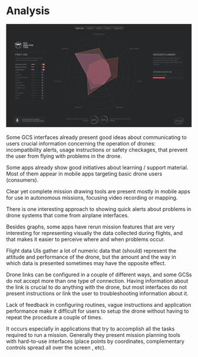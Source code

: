 # Analysis

![](Analysis.png)

Some GCS interfaces already present good ideas about communicating to users crucial information concerning the operation of drones: incompatibility alerts, usage instructions or safety checkages, that prevent the user from flying with problems in the drone.

Some apps already show good initiatives about learning / support material. Most of them appear in mobile apps targeting basic drone users (consumers). 

Clear yet complete mission drawing tools are present mostly in mobile apps for use in autonomous missions, focusing video recording or mapping. 

There is one interesting approach to showing quick alerts about problems in drone systems that come from airplane interfaces.

Besides graphs, some apps have rerun mission features that are very interesting for representing visually the data collected during flights, and that makes it easier to perceive where and when problems occur.

Flight data UIs gather a lot of numeric data that (should) represent the attitude and performance of the drone, but the amount and the way in which data is presented sometimes may have the opposite effect.

Drone links can be configured in a couple of different ways, and some GCSs do not accept more than one type of connection. Having information about the link is crucial to do anything with the drone, but most interfaces do not present instructions or link the user to troubleshooting information about it.

Lack of feedback in configuring routines, vague instructions and application performance make it difficult for users to setup the drone without having to repeat the procedure a couple of times.

It occurs especially in applications that try to accomplish all the tasks required to run a mission. Generally they present mission planning tools with hard-to-use interfaces (place points by coordinates, complementary controls spread all over the screen , etc).